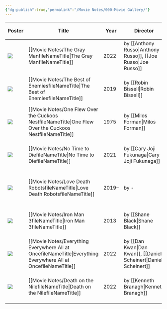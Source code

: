 ```yaml
---
{"dg-publish":true,"permalink":"/Movie Notes/000-Movie Gallery/"}
---
```


| Poster                                                                                                                                                  | Title                                                                                                             | Year  | Director                                                          | ⭐ IMDB |                                |
| ------------------------------------------------------------------------------------------------------------------------------------------------------- | ----------------------------------------------------------------------------------------------------------------- | ----- | ----------------------------------------------------------------- | ------ | ------------------------------ |
| ![](https://m.media-amazon.com/images/M/MV5BOWY4MmFiY2QtMzE1YS00NTg1LWIwOTQtYTI4ZGUzNWIxNTVmXkEyXkFqcGdeQXVyODk4OTc3MTY@._V1_SX300.jpg)                 | [[Movie Notes/The Gray ManfileNameTitle\|The Gray ManfileNameTitle]]                                           | 2022  | by [[Anthony Russo\|Anthony Russo]], [[Joe Russo\|Joe Russo]]     | ⭐ 6.5  | Add [[2022-12-20\|2022-12-20]] |
| ![](https://m.media-amazon.com/images/M/MV5BMjQ5MjA2NDkyM15BMl5BanBnXkFtZTgwNTIwNjUzNzM@._V1_SX300.jpg)                                                 | [[Movie Notes/The Best of EnemiesfileNameTitle\|The Best of EnemiesfileNameTitle]]                             | 2019  | by [[Robin Bissell\|Robin Bissell]]                               | ⭐ 7.3  | Add [[2022-12-20\|2022-12-20]] |
| ![](https://m.media-amazon.com/images/M/MV5BZjA0OWVhOTAtYWQxNi00YzNhLWI4ZjYtNjFjZTEyYjJlNDVlL2ltYWdlL2ltYWdlXkEyXkFqcGdeQXVyMTQxNzMzNDI@._V1_SX300.jpg) | [[Movie Notes/One Flew Over the Cuckoos NestfileNameTitle\|One Flew Over the Cuckoos NestfileNameTitle]]       | 1975  | by [[Milos Forman\|Milos Forman]]                                 | ⭐ 8.7  | Add [[2022-12-20\|2022-12-20]] |
| ![](https://m.media-amazon.com/images/M/MV5BYWQ2NzQ1NjktMzNkNS00MGY1LTgwMmMtYTllYTI5YzNmMmE0XkEyXkFqcGdeQXVyMjM4NTM5NDY@._V1_SX300.jpg)                 | [[Movie Notes/No Time to DiefileNameTitle\|No Time to DiefileNameTitle]]                                       | 2021  | by [[Cary Joji Fukunaga\|Cary Joji Fukunaga]]                     | ⭐ 7.3  | Add [[2022-12-20\|2022-12-20]] |
| ![](https://m.media-amazon.com/images/M/MV5BYTNiYTNkNTAtYzE3ZS00ZDQ1LWEwZTYtZjI1NzYzMWJjY2U4XkEyXkFqcGdeQXVyODk4OTc3MTY@._V1_SX300.jpg)                 | [[Movie Notes/Love Death  RobotsfileNameTitle\|Love Death  RobotsfileNameTitle]]                               | 2019– | by \-                                                             | ⭐ 8.4  | Add [[2022-12-20\|2022-12-20]] |
| ![](https://m.media-amazon.com/images/M/MV5BMjE5MzcyNjk1M15BMl5BanBnXkFtZTcwMjQ4MjcxOQ@@._V1_SX300.jpg)                                                 | [[Movie Notes/Iron Man 3fileNameTitle\|Iron Man 3fileNameTitle]]                                               | 2013  | by [[Shane Black\|Shane Black]]                                   | ⭐ 7.1  | Add [[2022-12-20\|2022-12-20]] |
| ![](https://m.media-amazon.com/images/M/MV5BYTdiOTIyZTQtNmQ1OS00NjZlLWIyMTgtYzk5Y2M3ZDVmMDk1XkEyXkFqcGdeQXVyMTAzMDg4NzU0._V1_SX300.jpg)                 | [[Movie Notes/Everything Everywhere All at OncefileNameTitle\|Everything Everywhere All at OncefileNameTitle]] | 2022  | by [[Dan Kwan\|Dan Kwan]], [[Daniel Scheinert\|Daniel Scheinert]] | ⭐ 8.1  | Add [[2022-12-20\|2022-12-20]] |
| ![](https://m.media-amazon.com/images/M/MV5BNjI4ZTQ1OTYtNTI0Yi00M2EyLThiNjMtMzk1MmZlOWMyMDQwXkEyXkFqcGdeQXVyMTEyMjM2NDc2._V1_SX300.jpg)                 | [[Movie Notes/Death on the NilefileNameTitle\|Death on the NilefileNameTitle]]                                 | 2022  | by [[Kenneth Branagh\|Kenneth Branagh]]                           | ⭐ 6.3  | Add [[2022-12-20\|2022-12-20]] |

